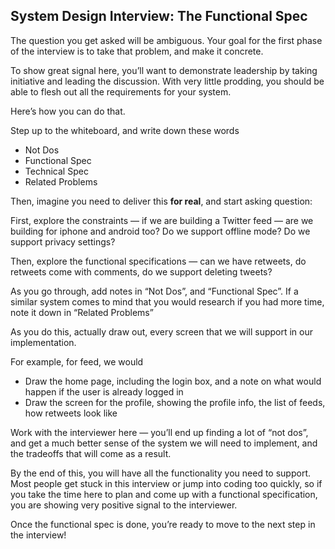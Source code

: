 ## System Design Interview: The Functional Spec

The question you get asked will be ambiguous. Your goal for the first phase of the interview is to take that problem, and make it concrete.

To show great signal here, you’ll want to demonstrate leadership by taking initiative and leading the discussion. With very little prodding, you should be able to flesh out all the requirements for your system.

Here’s how you can do that.

Step up to the whiteboard, and write down these words

* Not Dos
* Functional Spec
* Technical Spec
* Related Problems

Then, imagine you need to deliver this **for real**, and start asking question:

First, explore the constraints — if we are building a Twitter feed — are we building for iphone and android too? Do we support offline mode? Do we support privacy settings?

Then, explore the functional specifications — can we have retweets, do retweets come with comments, do we support deleting tweets?

As you go through, add notes in “Not Dos”, and “Functional Spec”. If a similar system comes to mind that you would research if you had more time, note it down in “Related Problems”

As you do this, actually draw out, every screen that we will support in our implementation.

For example, for feed, we would

* Draw the home page, including the login box, and a note on what would happen if the user is already logged in
* Draw the screen for the profile, showing the profile info, the list of feeds, how retweets look like

Work with the interviewer here — you’ll end up finding a lot of “not dos”, and get a much better sense of the system we will need to implement, and the tradeoffs that will come as a result.

By the end of this, you will have all the functionality you need to support. Most people get stuck in this interview or jump into coding too quickly, so if you take the time here to plan and come up with a functional specification, you are showing very positive signal to the interviewer.

Once the functional spec is done, you’re ready to move to the next step in the interview!

